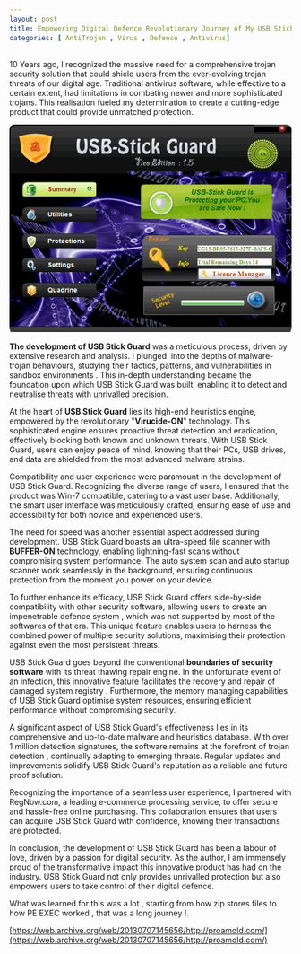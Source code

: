 ```yaml
---
layout: post
title: Empowering Digital Defence Revolutionary Journey of My USB Stick Guard (2012)
categories: [ AntiTrojan , Virus , Defence , Antivirus]
---
```


10 Years ago, I recognized the massive need for a comprehensive trojan security solution that could shield users from the ever-evolving trojan threats of our digital age. Traditional antivirus software, while effective to a certain extent, had limitations in combating newer and more sophisticated trojans. This realisation fueled my determination to create a cutting-edge product that could provide unmatched protection.

![](/images/usb_stick_guard.png)

**The development of USB Stick Guard** was a meticulous process, driven by extensive research and analysis. I plunged  into the depths of malware-trojan behaviours, studying their tactics, patterns, and vulnerabilities in sandbox environments . This in-depth understanding became the foundation upon which USB Stick Guard was built, enabling it to detect and neutralise threats with unrivalled precision.

At the heart of **USB Stick Guard** lies its high-end heuristics engine, empowered by the revolutionary "**Virucide-ON**" technology. This sophisticated engine ensures proactive threat detection and eradication, effectively blocking both known and unknown threats. With USB Stick Guard, users can enjoy peace of mind, knowing that their PCs, USB drives, and data are shielded from the most advanced malware strains.

Compatibility and user experience were paramount in the development of USB Stick Guard. Recognizing the diverse range of users, I ensured that the product was Win-7 compatible, catering to a vast user base. Additionally, the smart user interface was meticulously crafted, ensuring ease of use and accessibility for both novice and experienced users.

The need for speed was another essential aspect addressed during development. USB Stick Guard boasts an ultra-speed file scanner with **BUFFER-ON** technology, enabling lightning-fast scans without compromising system performance. The auto system scan and auto startup scanner work seamlessly in the background, ensuring continuous protection from the moment you power on your device.

To further enhance its efficacy, USB Stick Guard offers side-by-side compatibility with other security software, allowing users to create an impenetrable defence system , which was not supported by most of the softwares of that era. This unique feature enables users to harness the combined power of multiple security solutions, maximising their protection against even the most persistent threats.

USB Stick Guard goes beyond the conventional **boundaries of security software** with its threat thawing repair engine. In the unfortunate event of an infection, this innovative feature facilitates the recovery and repair of damaged system registry . Furthermore, the memory managing capabilities of USB Stick Guard optimise system resources, ensuring efficient performance without compromising security.

A significant aspect of USB Stick Guard's effectiveness lies in its comprehensive and up-to-date malware and heuristics database. With over 1 million detection signatures, the software remains at the forefront of trojan detection , continually adapting to emerging threats. Regular updates and improvements solidify USB Stick Guard's reputation as a reliable and future-proof solution.

Recognizing the importance of a seamless user experience, I partnered with RegNow.com, a leading e-commerce processing service, to offer secure and hassle-free online purchasing. This collaboration ensures that users can acquire USB Stick Guard with confidence, knowing their transactions are protected.

In conclusion, the development of USB Stick Guard has been a labour of love, driven by a passion for digital security. As the author, I am immensely proud of the transformative impact this innovative product has had on the industry. USB Stick Guard not only provides unrivalled protection but also empowers users to take control of their digital defence.

What was learned for this was a lot , starting from how zip stores files to how PE EXEC worked , that was a long journey !.

[https://web.archive.org/web/20130707145656/http://proamold.com/](https://web.archive.org/web/20130707145656/http://proamold.com/)

